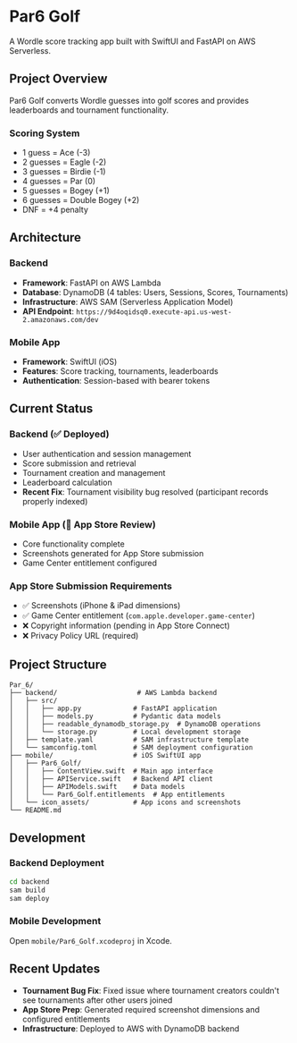 # Par6 Golf

A Wordle score tracking app built with SwiftUI and FastAPI on AWS Serverless.

## Project Overview

Par6 Golf converts Wordle guesses into golf scores and provides leaderboards and tournament functionality.

### Scoring System
- 1 guess = Ace (-3)
- 2 guesses = Eagle (-2) 
- 3 guesses = Birdie (-1)
- 4 guesses = Par (0)
- 5 guesses = Bogey (+1)
- 6 guesses = Double Bogey (+2)
- DNF = +4 penalty

## Architecture

### Backend
- **Framework**: FastAPI on AWS Lambda
- **Database**: DynamoDB (4 tables: Users, Sessions, Scores, Tournaments)
- **Infrastructure**: AWS SAM (Serverless Application Model)
- **API Endpoint**: `https://9d4oqidsq0.execute-api.us-west-2.amazonaws.com/dev`

### Mobile App
- **Framework**: SwiftUI (iOS)
- **Features**: Score tracking, tournaments, leaderboards
- **Authentication**: Session-based with bearer tokens

## Current Status

### Backend (✅ Deployed)
- User authentication and session management
- Score submission and retrieval
- Tournament creation and management
- Leaderboard calculation
- **Recent Fix**: Tournament visibility bug resolved (participant records properly indexed)

### Mobile App (🚧 App Store Review)
- Core functionality complete
- Screenshots generated for App Store submission
- Game Center entitlement configured

### App Store Submission Requirements
- ✅ Screenshots (iPhone & iPad dimensions)
- ✅ Game Center entitlement (`com.apple.developer.game-center`)
- ❌ Copyright information (pending in App Store Connect)
- ❌ Privacy Policy URL (required)

## Project Structure

```
Par_6/
├── backend/                    # AWS Lambda backend
│   ├── src/
│   │   ├── app.py             # FastAPI application
│   │   ├── models.py          # Pydantic data models
│   │   ├── readable_dynamodb_storage.py  # DynamoDB operations
│   │   └── storage.py         # Local development storage
│   ├── template.yaml          # SAM infrastructure template
│   └── samconfig.toml         # SAM deployment configuration
├── mobile/                    # iOS SwiftUI app
│   ├── Par6_Golf/
│   │   ├── ContentView.swift  # Main app interface
│   │   ├── APIService.swift   # Backend API client
│   │   ├── APIModels.swift    # Data models
│   │   └── Par6_Golf.entitlements  # App entitlements
│   └── icon_assets/           # App icons and screenshots
└── README.md
```

## Development

### Backend Deployment
```bash
cd backend
sam build
sam deploy
```

### Mobile Development
Open `mobile/Par6_Golf.xcodeproj` in Xcode.

## Recent Updates
- **Tournament Bug Fix**: Fixed issue where tournament creators couldn't see tournaments after other users joined
- **App Store Prep**: Generated required screenshot dimensions and configured entitlements
- **Infrastructure**: Deployed to AWS with DynamoDB backend
